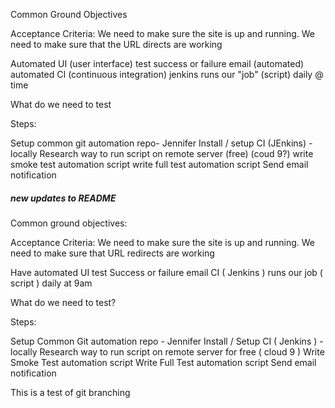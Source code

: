 Common Ground Objectives

Acceptance Criteria:
We need to make sure the site is up and running.
We need to make sure that the URL directs are working


Automated UI (user interface) test
success or failure email (automated)
automated CI (continuous integration) jenkins runs our "job" (script) daily @ time


What do we need to test

Steps:

Setup common git automation repo- Jennifer
Install / setup CI (JEnkins) - locally
Research way to run script on remote server (free) (coud 9?)
write smoke test automation script
write full test automation script
Send email notification

##### new updates to README

Common ground objectives:


Acceptance Criteria:
We need to make sure the site is up and running.
We need to make sure that URL redirects are working



Have automated UI test
Success or failure email
CI ( Jenkins ) runs our job ( script ) daily at 9am






What do we need to test?


Steps:

Setup Common Git automation repo - Jennifer
Install / Setup CI ( Jenkins ) - locally
Research way to run script on remote server for free ( cloud 9 )
Write Smoke Test automation script
Write Full Test automation script
Send email notification


This is a test of git branching
